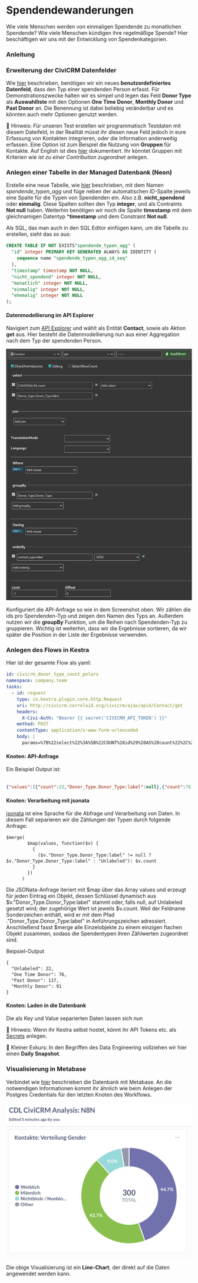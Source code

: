# Spendendewanderungen

Wie viele Menschen werden von einmaligen Spendende zu monatlichen Spendende? Wie viele Menschen kündigen ihre regelmäßige Spende? Hier beschäftigen wir uns mit der Entwicklung von Spendenkategorien.

### Anleitung 

### Erweiterung der CiviCRM Datenfelder

Wie [hier](../../tools/civicrm_intern/1-erweiterung-daten.md) beschrieben, benötigen wir ein neues **benutzerdefiniertes Datenfeld**, dass den Typ einer spendenden Person erfasst. Für Demonstrationszwecke halten wir es simpel und legen das Feld **Donor Type** als **Auswahlliste** mit den Optionen **One Time Donor**, **Monthly Donor** und **Past Donor** an. Die Benennung ist dabei beliebig veränderbar und es könnten auch mehr Optionen genutzt werden.

🤔 Hinweis: Für unseren Test erstellen wir programmatisch Testdaten mit diesem Dateifeld, in der Realität müsst ihr diesen neue Feld jedoch in eure Erfassung von Kontakten integrieren, oder die Information anderweitig erfassen. Eine Option ist zum Beispiel die Nutzung von **Gruppen** für Kontakte. Auf English ist dies [hier](https://docs.civicrm.org/user/en/latest/organising-your-data/smart-groups) dokumentiert. Ihr könntet Gruppen mit Kriterien wie *ist zu einer Contribution zugeordnet* anlegen.

### Anlegen einer Tabelle in der Managed Datenbank (Neon)

 Erstelle eine neue Tabelle, wie [hier](http://localhost:3000/tools/managed-datenbank.html#anlegen-einer-datenbank-und-tabelle) beschrieben, mit dem Namen *spendende_typen_agg* und füge neben der automatischen ID-Spalte jeweils eine Spalte für die Typen von Spendenden ein. Also z.B. **nicht_spendend** oder **einmalig**. Diese Spalten sollten den Typ **integer**, und als Contraints **Not null** haben. Weiterhin benötigen wir noch die Spalte **timestamp** mit dem gleichnamigen Datentyp ***timestamp** und dem Constraint **Not null**.

 Als SQL, das man auch in den SQL Editor einfügen kann, um die Tabelle zu erstellen, sieht das so aus:

```sql
CREATE TABLE IF NOT EXISTS"spendende_typen_agg" (
  "id" integer PRIMARY KEY GENERATED ALWAYS AS IDENTITY (
    sequence name "spendende_typen_agg_id_seq"
  ),
  "timestamp" timestamp NOT NULL,
  "nicht_spendend" integer NOT NULL,
  "monatlich" integer NOT NULL,
  "einmalig" integer NOT NULL,
  "ehemalig" integer NOT NULL
);
```

#### Datenmodellierung im API Explorer

Navigiert zum [API Explorer](../../tools/civicrm_intern/3-civicrm-api.html#api-explorer) und wählt als Entität **Contact**, sowie als Aktion **get** aus. Hier besteht die Datenmodellierung nun aus einer Aggregation nach dem Typ der spendenden Person. 

![Spendende API Explorer](../../images/kestra-api-explorer.png)

Konfiguriert die API-Anfrage so wie in dem Screenshot oben. Wir zählen die ids pro Spendenden-Typ und zeigen den Namen des Typs an. Außerdem nutzen wir die **groupBy** Funktion, um die Reihen nach Spendenden-Typ zu gruppieren. Wichtig ist weiterhin, dass wir die Ergebnisse sortieren, da wir später die Position in der Liste der Ergebnisse verwenden.

### Anlegen des Flows in Kestra

Hier ist der gesamte Flow als yaml:

```yaml
id: civicrm_donor_type_count_polars
namespace: company.team
tasks:
  - id: request
    type: io.kestra.plugin.core.http.Request
    uri: http://civicrm.correlaid.org/civicrm/ajax/api4/Contact/get
    headers:
      X-Civi-Auth: "Bearer {{ secret('CIVICRM_API_TOKEN') }}"
    method: POST
    contentType: application/x-www-form-urlencoded
    body: |
      params=%7B%22select%22%3A%5B%22COUNT%28id%29%20AS%20count%22%2C%22Donor_Type.Donor_Type%3Alabel%22%5D%2C%22orderBy%22%3A%7B%22contact_type%3Alabel%22%3A%22DESC%22%7D%2C%22groupBy%22%3A%5B%22Donor_Type.Donor_Type%22%5D%7D

```

#### Knoten: API-Anfrage

Ein Beispiel Output ist:

```json

{"values":[{"count":22,"Donor_Type.Donor_Type:label":null},{"count":76,"Donor_Type.Donor_Type:label":"One Time Donor"},{"count":117,"Donor_Type.Donor_Type:label":"Past Donor"},{"count":91,"Donor_Type.Donor_Type:label":"Monthly Donor"}],"entity":"Contact","action":"get","debug":null,"version":4,"count":4,"countFetched":4}

```

#### Knoten: Verarbeitung mit jsonata

[jsonata](https://jsonata.org/) ist eine Sprache für die Abfrage und Verarbeitung von Daten. In diesem Fall separieren wir die Zählungen der Typen durch folgende Anfrage:

```
$merge(
        $map(values, function($v) {
          {
            ($v."Donor_Type.Donor_Type:label" != null ? $v."Donor_Type.Donor_Type:label" : "Unlabeled"): $v.count
          }
        })
      )
```

Die JSONata-Anfrage iteriert mit $map über das Array values und erzeugt für jeden Eintrag ein Objekt, dessen Schlüssel dynamisch aus $v."Donor_Type.Donor_Type:label" stammt oder, falls null, auf Unlabeled gesetzt wird; der zugehörige Wert ist jeweils $v.count. Weil der Feldname Sonderzeichen enthält, wird er mit dem Pfad ."Donor_Type.Donor_Type:label" in Anführungszeichen adressiert. Anschließend fasst $merge alle Einzelobjekte zu einem einzigen flachen Objekt zusammen, sodass die Spendentypen ihren Zählwerten zugeordnet sind.

Beipsiel-Output 

```
{
  "Unlabeled": 22,
  "One Time Donor": 76,
  "Past Donor": 117,
  "Monthly Donor": 91
}
```

#### Knoten: Laden in die Datenbank

Die als Key und Value separierten Daten lassen sich nun 


🤔 Hinweis: Wenn ihr Kestra selbst hostet, könnt ihr API Tokens etc. als [Secrets](https://kestra.io/docs/concepts/secret#secrets-in-the-open-source-version) anlegen.

🤔 Kleiner Exkurs: In den Begriffen des Data Engineering vollziehen wir hier einen **Daily Snapshot**. 

### Visualisierung in Metabase

Verbindet wie [hier](http://localhost:3000/tools/bi-tools.html#verbinden-von-datenbanken-mit-metabase) beschrieben die Datenbank mit Metabase. An die notwendigen Informationen kommt ihr ähnlich wie beim Anlegen der Postgres Credentials für den letzten Knoten des Workflows. 

![Screenshot Final Viz](../../images/n8n-viz.png)

Die obige Visualisierung ist ein **Line-Chart**, der direkt auf die Daten angewendet werden kann.

